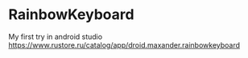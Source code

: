 # RainbowKeyboard
My first try in android studio
https://www.rustore.ru/catalog/app/droid.maxander.rainbowkeyboard
